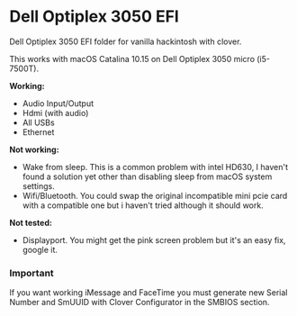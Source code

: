 # Dell Optiplex 3050 EFI
Dell Optiplex 3050 EFI folder for vanilla hackintosh with clover.

This works with macOS Catalina 10.15 on Dell Optiplex 3050 micro (i5-7500T).

**Working:**
* Audio Input/Output
* Hdmi (with audio)
* All USBs
* Ethernet

**Not working:**
* Wake from sleep. This is a common problem with intel HD630, I haven't found a solution yet other than disabling sleep from macOS system settings.
* Wifi/Bluetooth. You could swap the original incompatible mini pcie card with a compatible one but i haven't tried although it should work.

**Not tested:**
* Displayport. You might get the pink screen problem but it's an easy fix, google it.

### Important
If you want working iMessage and FaceTime you must generate new Serial Number and SmUUID with Clover Configurator in the SMBIOS section.
